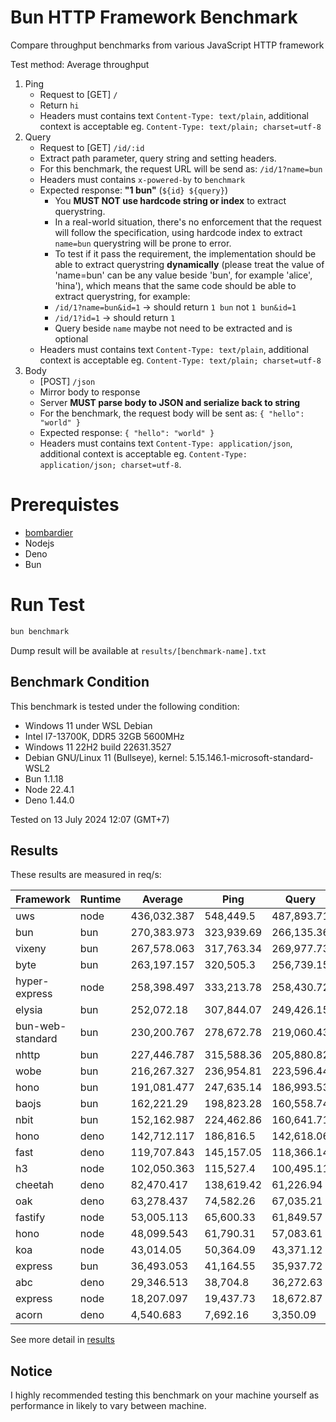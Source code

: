 # Bun HTTP Framework Benchmark

Compare throughput benchmarks from various JavaScript HTTP framework

Test method: Average throughput

1. Ping
    - Request to [GET] `/`
    - Return `hi`
    - Headers must contains text `Content-Type: text/plain`, additional context is acceptable eg. `Content-Type: text/plain; charset=utf-8`
2. Query
    - Request to [GET] `/id/:id`
    - Extract path parameter, query string and setting headers.
    - For this benchmark, the request URL will be send as: `/id/1?name=bun`
    - Headers must contains `x-powered-by` to `benchmark`
    - Expected response: **"1 bun"** (`${id} ${query}`)
        - You **MUST NOT use hardcode string or index** to extract querystring.
        - In a real-world situation, there's no enforcement that the request will follow the specification, using hardcode index to extract `name=bun` querystring will be prone to error.
        - To test if it pass the requirement, the implementation should be able to extract querystring **dynamically** (please treat the value of 'name=bun' can be any value beside 'bun', for example 'alice', 'hina'), which means that the same code should be able to extract querystring, for example:
        - `/id/1?name=bun&id=1` -> should return `1 bun` not `1 bun&id=1`
        - `/id/1?id=1` -> should return `1 `
        - Query beside `name` maybe not need to be extracted and is optional
    - Headers must contains text `Content-Type: text/plain`, additional context is acceptable eg. `Content-Type: text/plain; charset=utf-8`
3. Body
    - [POST] `/json`
    - Mirror body to response
    - Server **MUST parse body to JSON and serialize back to string**
    - For the benchmark, the request body will be sent as: `{ "hello": "world" }`
    - Expected response: `{ "hello": "world" }`
    - Headers must contains text `Content-Type: application/json`, additional context is acceptable eg. `Content-Type: application/json; charset=utf-8`.

# Prerequistes

-   [bombardier](https://github.com/codesenberg/bombardier)
-   Nodejs
-   Deno
-   Bun

# Run Test

```typescript
bun benchmark
```

Dump result will be available at `results/[benchmark-name].txt`

## Benchmark Condition

This benchmark is tested under the following condition:

-   Windows 11 under WSL Debian
-   Intel I7-13700K, DDR5 32GB 5600MHz
-   Windows 11 22H2 build 22631.3527
-   Debian GNU/Linux 11 (Bullseye), kernel: 5.15.146.1-microsoft-standard-WSL2
-   Bun 1.1.18
-   Node 22.4.1
-   Deno 1.44.0

Tested on 13 July 2024 12:07 (GMT+7)

## Results

These results are measured in req/s:

| Framework        | Runtime | Average     | Ping       | Query      | Body       |
| ---------------- | ------- | ----------- | ---------- | ---------- | ---------- |
| uws              | node    | 436,032.387 | 548,449.5  | 487,893.71 | 271,753.95 |
| bun              | bun     | 270,383.973 | 323,939.69 | 266,135.36 | 221,076.87 |
| vixeny           | bun     | 267,578.063 | 317,763.34 | 269,977.73 | 214,993.12 |
| byte             | bun     | 263,197.157 | 320,505.3  | 256,739.15 | 212,347.02 |
| hyper-express    | node    | 258,398.497 | 333,213.78 | 258,430.72 | 183,550.99 |
| elysia           | bun     | 252,072.18  | 307,844.07 | 249,426.15 | 198,946.32 |
| bun-web-standard | bun     | 230,200.767 | 278,672.78 | 219,060.43 | 192,869.09 |
| nhttp            | bun     | 227,446.787 | 315,588.36 | 205,880.82 | 160,871.18 |
| wobe             | bun     | 216,267.327 | 236,954.81 | 223,596.44 | 188,250.73 |
| hono             | bun     | 191,081.477 | 247,635.14 | 186,993.53 | 138,615.76 |
| baojs            | bun     | 162,221.29  | 198,823.28 | 160,558.74 | 127,281.85 |
| nbit             | bun     | 152,162.987 | 224,462.86 | 160,641.71 | 71,384.39  |
| hono             | deno    | 142,712.117 | 186,816.5  | 142,618.06 | 98,701.79  |
| fast             | deno    | 119,707.843 | 145,157.05 | 118,366.14 | 95,600.34  |
| h3               | node    | 102,050.363 | 115,527.4  | 100,495.11 | 90,128.58  |
| cheetah          | deno    | 82,470.417  | 138,619.42 | 61,226.94  | 47,564.89  |
| oak              | deno    | 63,278.437  | 74,582.26  | 67,035.21  | 48,217.84  |
| fastify          | node    | 53,005.113  | 65,600.33  | 61,849.57  | 31,565.44  |
| hono             | node    | 48,099.543  | 61,790.31  | 57,083.61  | 25,424.71  |
| koa              | node    | 43,014.05   | 50,364.09  | 43,371.12  | 35,306.94  |
| express          | bun     | 36,493.053  | 41,164.55  | 35,937.72  | 32,376.89  |
| abc              | deno    | 29,346.513  | 38,704.8   | 36,272.63  | 13,062.11  |
| express          | node    | 18,207.097  | 19,437.73  | 18,672.87  | 16,510.69  |
| acorn            | deno    | 4,540.683   | 7,692.16   | 3,350.09   | 2,579.8    |

See more detail in [results](https://github.com/SaltyAom/bun-http-framework-benchmark/tree/main/results)

## Notice

I highly recommended testing this benchmark on your machine yourself as performance in likely to vary between machine.
